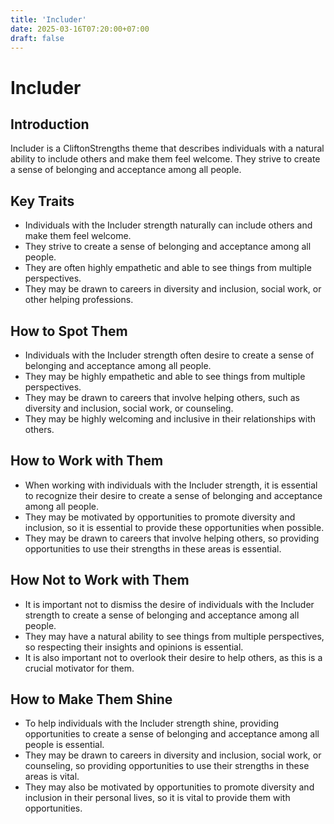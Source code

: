 ```yaml
---
title: 'Includer'
date: 2025-03-16T07:20:00+07:00
draft: false
---
```


# Includer

## Introduction

Includer is a CliftonStrengths theme that describes individuals with a natural ability to include others and make them feel welcome. They strive to create a sense of belonging and acceptance among all people.

## Key Traits

- Individuals with the Includer strength naturally can include others and make them feel welcome.
- They strive to create a sense of belonging and acceptance among all people.
- They are often highly empathetic and able to see things from multiple perspectives.
- They may be drawn to careers in diversity and inclusion, social work, or other helping professions.

## How to Spot Them

- Individuals with the Includer strength often desire to create a sense of belonging and acceptance among all people.
- They may be highly empathetic and able to see things from multiple perspectives.
- They may be drawn to careers that involve helping others, such as diversity and inclusion, social work, or counseling.
- They may be highly welcoming and inclusive in their relationships with others.

## How to Work with Them

- When working with individuals with the Includer strength, it is essential to recognize their desire to create a sense of belonging and acceptance among all people.
- They may be motivated by opportunities to promote diversity and inclusion, so it is essential to provide these opportunities when possible.
- They may be drawn to careers that involve helping others, so providing opportunities to use their strengths in these areas is essential.

## How Not to Work with Them

- It is important not to dismiss the desire of individuals with the Includer strength to create a sense of belonging and acceptance among all people.
- They may have a natural ability to see things from multiple perspectives, so respecting their insights and opinions is essential.
- It is also important not to overlook their desire to help others, as this is a crucial motivator for them.

## How to Make Them Shine

- To help individuals with the Includer strength shine, providing opportunities to create a sense of belonging and acceptance among all people is essential.
- They may be drawn to careers in diversity and inclusion, social work, or counseling, so providing opportunities to use their strengths in these areas is vital.
- They may also be motivated by opportunities to promote diversity and inclusion in their personal lives, so it is vital to provide them with opportunities.
